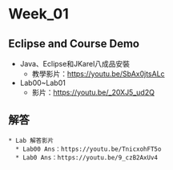 # Week_01

## Eclipse and Course Demo
   * Java、Eclipse和JKarel八成品安裝
      * 教學影片：https://youtu.be/SbAx0jtsALc
   * Lab00~Lab01
      * 影片：https://youtu.be/_20XJ5_ud2Q

## 解答
    * Lab 解答影片
      * Lab00 Ans：https://youtu.be/TnicxohFT5o
      * Lab0 Ans：https://youtu.be/9_czB2AxUv4

